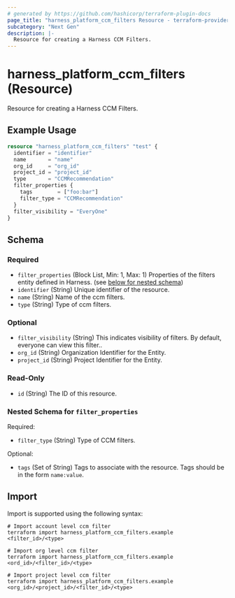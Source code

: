 ```yaml
---
# generated by https://github.com/hashicorp/terraform-plugin-docs
page_title: "harness_platform_ccm_filters Resource - terraform-provider-harness"
subcategory: "Next Gen"
description: |-
  Resource for creating a Harness CCM Filters.
---
```


# harness_platform_ccm_filters (Resource)

Resource for creating a Harness CCM Filters.

## Example Usage

```terraform
resource "harness_platform_ccm_filters" "test" {
  identifier = "identifier"
  name       = "name"
  org_id     = "org_id"
  project_id = "project_id"
  type       = "CCMRecommendation"
  filter_properties {
    tags        = ["foo:bar"]
    filter_type = "CCMRecommendation"
  }
  filter_visibility = "EveryOne"
}
```

<!-- schema generated by tfplugindocs -->
## Schema

### Required

- `filter_properties` (Block List, Min: 1, Max: 1) Properties of the filters entity defined in Harness. (see [below for nested schema](#nestedblock--filter_properties))
- `identifier` (String) Unique identifier of the resource.
- `name` (String) Name of the ccm filters.
- `type` (String) Type of ccm filters.

### Optional

- `filter_visibility` (String) This indicates visibility of filters. By default, everyone can view this filter..
- `org_id` (String) Organization Identifier for the Entity.
- `project_id` (String) Project Identifier for the Entity.

### Read-Only

- `id` (String) The ID of this resource.

<a id="nestedblock--filter_properties"></a>
### Nested Schema for `filter_properties`

Required:

- `filter_type` (String) Type of CCM filters.

Optional:

- `tags` (Set of String) Tags to associate with the resource. Tags should be in the form `name:value`.

## Import

Import is supported using the following syntax:

```shell
# Import account level ccm filter
terraform import harness_platform_ccm_filters.example <filter_id>/<type>

# Import org level ccm filter
terraform import harness_platform_ccm_filters.example <ord_id>/<filter_id>/<type>

# Import project level ccm filter
terraform import harness_platform_ccm_filters.example <org_id>/<project_id>/<filter_id>/<type>
```
